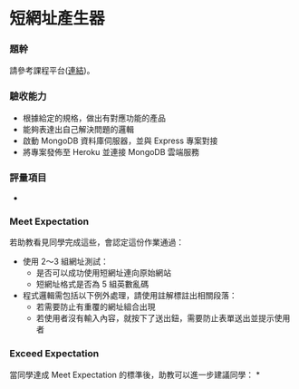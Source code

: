 # 短網址產生器

### 題幹
請參考課程平台([連結](https://lighthouse.alphacamp.co/courses/42/assignments/1239))。

### 驗收能力
* 根據給定的規格，做出有對應功能的產品
* 能夠表達出自己解決問題的邏輯
* 啟動 MongoDB 資料庫伺服器，並與 Express 專案對接
* 將專案發佈至 Heroku 並連接 MongoDB 雲端服務
### 評量項目
* 
### Meet Expectation
若助教看見同學完成這些，會認定這份作業通過：
* 使用 2～3 組網址測試：
  * 是否可以成功使用短網址連向原始網站
  * 短網址格式是否為 5 組英數亂碼
* 程式邏輯需包括以下例外處理，請使用註解標註出相關段落：
  * 若需要防止有重覆的網址組合出現
  * 若使用者沒有輸入內容，就按下了送出鈕，需要防止表單送出並提示使用者
### Exceed Expectation
當同學達成 Meet Expectation 的標準後，助教可以進一步建議同學：
* 
